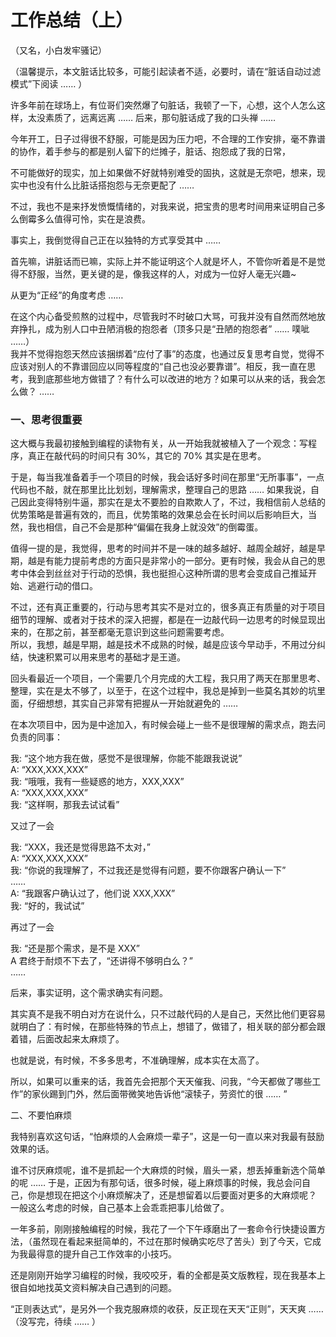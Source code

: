 # 工作总结（上）  
（又名，小白发牢骚记）  

（温馨提示，本文脏话比较多，可能引起读者不适，必要时，请在“脏话自动过滤模式”下阅读 …… ）  

许多年前在球场上，有位哥们突然爆了句脏话，我顿了一下，心想，这个人怎么这样，太没素质了，远离远离 …… 后来，那句脏话成了我的口头禅 ……  

今年开工，日子过得很不舒服，可能是因为压力吧，不合理的工作安排，毫不靠谱的协作，着手参与的都是别人留下的烂摊子，脏话、抱怨成了我的日常，  

不可能做好的现实，加上如果做不好就特别难受的固执，这就是无奈吧，想来，现实中也没有什么比脏话搭抱怨与无奈更配了 ……  

不过，我也不是来抒发愤慨情绪的，对我来说，把宝贵的思考时间用来证明自己多么倒霉多么值得可怜，实在是浪费。  

事实上，我倒觉得自己正在以独特的方式享受其中 ……  

首先嘛，讲脏话而已嘛，实际上并不能证明这个人就是坏人，不管你听着是不是觉得不舒服，当然，更关键的是，像我这样的人，对成为一位好人毫无兴趣~  

从更为“正经”的角度考虑 ……  

在这个内心备受煎熬的过程中，尽管我时不时破口大骂，可我并没有自然而然地放弃挣扎，成为别人口中丑陋消极的抱怨者（顶多只是“丑陋的抱怨者” …… 噗呲 ……）  
我并不觉得抱怨天然应该捆绑着“应付了事”的态度，也通过反复思考自觉，觉得不应该对别人的不靠谱回应以同等程度的“自己也没必要靠谱”。相反，我一直在思考，我到底那些地方做错了？有什么可以改进的地方？如果可以从来的话，我会怎么做？ ……  

### 一、思考很重要  

这大概与我最初接触到编程的读物有关，从一开始我就被植入了一个观念：写程序，真正在敲代码的时间只有 30%，其它的 70% 其实是在思考。  

于是，每当我准备着手一个项目的时候，我会话好多时间在那里“无所事事”，一点代码也不敲，就在那里比比划划，理解需求，整理自己的思路 …… 如果我说，自己因此变得特别牛逼，那实在是太不要脸的自欺欺人了，不过，我相信前人总结的优势策略是普遍有效的，而且，优势策略的效果总会在长时间以后影响巨大，当然，我也相信，自己不会是那种“偏偏在我身上就没效”的倒霉蛋。  

值得一提的是，我觉得，思考的时间并不是一味的越多越好、越周全越好，越是早期，越是有能力提前考虑的方面只是非常小的一部分。更有时候，我会从自己的思考中体会到丝丝对于行动的恐惧，我也挺担心这种所谓的思考会变成自己推延开始、逃避行动的借口。  

不过，还有真正重要的，行动与思考其实不是对立的，很多真正有质量的对于项目细节的理解、或者对于技术的深入把握，都是在一边敲代码一边思考的时候显现出来的，在那之前，甚至都毫无意识到这些问题需要考虑。  
所以，我想，越是早期，越是技术不成熟的时候，越是应该今早动手，不用过分纠结，快速积累可以用来思考的基础才是王道。  

回头看最近一个项目，一个需要几个月完成的大工程，我只用了两天在那里思考、整理，实在是太不够了，以至于，在这个过程中，我总是掉到一些莫名其妙的坑里面，仔细想想，其实自己非常有把握从一开始就避免的 ……  

在本次项目中，因为是中途加入，有时候会碰上一些不是很理解的需求点，跑去问负责的同事：  

我: “这个地方我在做，感觉不是很理解，你能不能跟我说说”  
A: “XXX,XXX,XXX”  
我: “哦哦，我有一些疑惑的地方，XXX,XXX”  
A: “XXX,XXX,XXX”  
我: “这样啊，那我去试试看”  

又过了一会  

我: “XXX，我还是觉得思路不太对，”  
A: “XXX,XXX,XXX”  
我: “你说的我理解了，不过我还是觉得有问题，要不你跟客户确认一下”  
……  
A: “我跟客户确认过了，他们说 XXX,XXX”  
我: “好的，我试试”  

再过了一会  

我: “还是那个需求，是不是 XXX”  
A 君终于耐烦不下去了，“还讲得不够明白么？”  
……  

后来，事实证明，这个需求确实有问题。  

其实真不是我不明白对方在说什么，只不过敲代码的人是自己，天然比他们更容易就明白了：有时候，在那些特殊的节点上，想错了，做错了，相关联的部分都会跟着错，后面改起来太麻烦了。  

也就是说，有时候，不多多思考，不准确理解，成本实在太高了。  

所以，如果可以重来的话，我首先会把那个天天催我、问我，“今天都做了哪些工作”的家伙踢到门外，然后面带微笑地告诉他“滚犊子，劳资忙的很 …… ”  

二、不要怕麻烦  

我特别喜欢这句话，“怕麻烦的人会麻烦一辈子”，这是一句一直以来对我最有鼓励效果的话。  

谁不讨厌麻烦呢，谁不是抓起一个大麻烦的时候，眉头一紧，想丢掉重新选个简单的呢 …… 于是，正因为有那句话，很多时候，碰上麻烦事的时候，我总会问自己，你是想现在把这个小麻烦解决了，还是想留着以后要面对更多的大麻烦呢？  
一般这么考虑的时候，自己基本上会乖乖把事儿给做了。  

一年多前，刚刚接触编程的时候，我花了一个下午琢磨出了一套命令行快捷设置方法，（虽然现在看起来挺简单的，不过在那时候确实吃尽了苦头）到了今天，它成为我最得意的提升自己工作效率的小技巧。  

还是刚刚开始学习编程的时候，我咬咬牙，看的全都是英文版教程，现在我基本上很自如地找英文资料解决自己遇到的问题。  

“正则表达式”，是另外一个我克服麻烦的收获，反正现在天天“正则”，天天爽 ……  
（没写完，待续 …… ）  
